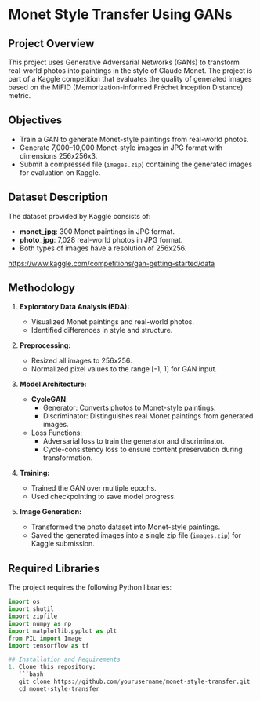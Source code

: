 # Monet Style Transfer Using GANs

## Project Overview
This project uses Generative Adversarial Networks (GANs) to transform real-world photos into paintings in the style of Claude Monet. The project is part of a Kaggle competition that evaluates the quality of generated images based on the MiFID (Memorization-informed Fréchet Inception Distance) metric.

## Objectives
- Train a GAN to generate Monet-style paintings from real-world photos.
- Generate 7,000–10,000 Monet-style images in JPG format with dimensions 256x256x3.
- Submit a compressed file (`images.zip`) containing the generated images for evaluation on Kaggle.

## Dataset Description
The dataset provided by Kaggle consists of:
- **monet_jpg**: 300 Monet paintings in JPG format.
- **photo_jpg**: 7,028 real-world photos in JPG format.
- Both types of images have a resolution of 256x256.

https://www.kaggle.com/competitions/gan-getting-started/data

## Methodology
1. **Exploratory Data Analysis (EDA):**
   - Visualized Monet paintings and real-world photos.
   - Identified differences in style and structure.

2. **Preprocessing:**
   - Resized all images to 256x256.
   - Normalized pixel values to the range [-1, 1] for GAN input.

3. **Model Architecture:**
   - **CycleGAN**:
     - Generator: Converts photos to Monet-style paintings.
     - Discriminator: Distinguishes real Monet paintings from generated images.
   - Loss Functions:
     - Adversarial loss to train the generator and discriminator.
     - Cycle-consistency loss to ensure content preservation during transformation.

4. **Training:**
   - Trained the GAN over multiple epochs.
   - Used checkpointing to save model progress.

5. **Image Generation:**
   - Transformed the photo dataset into Monet-style paintings.
   - Saved the generated images into a single zip file (`images.zip`) for Kaggle submission.
  
## Required Libraries
The project requires the following Python libraries:

```python
import os
import shutil
import zipfile
import numpy as np
import matplotlib.pyplot as plt
from PIL import Image
import tensorflow as tf

## Installation and Requirements
1. Clone this repository:
   ```bash
   git clone https://github.com/yourusername/monet-style-transfer.git
   cd monet-style-transfer
